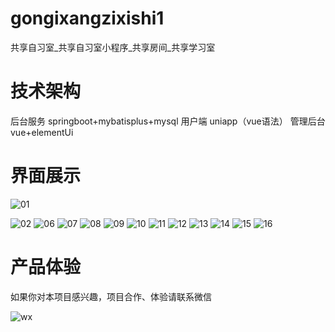 # gongixangzixishi1
共享自习室_共享自习室小程序_共享房间_共享学习室

# 技术架构 

后台服务 springboot+mybatisplus+mysql
用户端 uniapp（vue语法）
管理后台 vue+elementUi

# 界面展示
![01](https://github.com/user-attachments/assets/79862930-f810-42fa-9f18-446485ea8ea3)

![02](https://github.com/user-attachments/assets/44bb9d58-2dee-4f0d-bd51-b1b8353919dc)
![06](https://github.com/user-attachments/assets/cf4e446a-552b-4297-9aef-1470ca794804)
![07](https://github.com/user-attachments/assets/c0bea86e-50d7-4b5e-9444-244bd9d4dd60)
![08](https://github.com/user-attachments/assets/b75e0fdc-35a8-46ec-8d37-e144df11b749)
![09](https://github.com/user-attachments/assets/07a03db0-ac6b-4d1f-af54-24c1ec7af3fb)
![10](https://github.com/user-attachments/assets/465d5f77-38ba-4d0f-922c-90f1b6fbcea6)
![11](https://github.com/user-attachments/assets/9ba19e86-377b-47fa-bdaf-28af5b01537e)
![12](https://github.com/user-attachments/assets/43309166-9a88-4aff-8d6c-6b0c25066a78)
![13](https://github.com/user-attachments/assets/269a59c9-9510-4755-a9c3-c3ae97ac62db)
![14](https://github.com/user-attachments/assets/00d7fa03-ca78-40e0-8099-bbc98b171ea6)
![15](https://github.com/user-attachments/assets/025fe021-f3c5-4415-a5d1-09aef4680690)
![16](https://github.com/user-attachments/assets/aebd7f3c-76db-4303-bb51-46a0dc429286)
# 产品体验

如果你对本项目感兴趣，项目合作、体验请联系微信

![wx](https://github.com/user-attachments/assets/000083c5-db03-4e3e-a94a-e5957da602a8)















 
